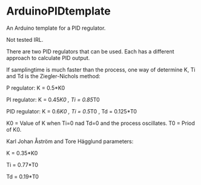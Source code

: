 # ArduinoPIDtemplate
An Arduino template for a PID regulator. 

Not tested IRL.

There are two PID regulators that can be used. Each has a different approach to calculate PID output.

If samplingtime is much faster than the process, one way of determine K, Ti and Td is the Ziegler-Nichols method:

P regulator: K = 0.5*K0

PI regulator: K = 0.45*K0 , Ti = 0.85*T0

PID regulator: K = 0.6*K0 , Ti = 0.5*T0 , Td = 0.125*T0

K0 = Value of K when Ti=0 nad Td=0 and the process oscillates.
T0 = Priod of K0.

Karl Johan Åström and Tore Hägglund parameters:

K = 0.35*K0

Ti = 0.77*T0

Td = 0.19*T0
